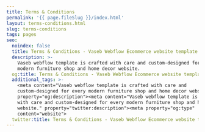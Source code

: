 ```yaml
---
title: Terms & Conditions
permalink: '{{ page.fileSlug }}/index.html'
layout: terms-conditions.html
slug: terms-conditions
tags: pages
seo:
  noindex: false
  title: Terms & Conditions - Vaseb Webflow Ecommerce website template
  description: >-
    Vaseb webflow template is crafted with care and custom-designed for every
    modern furniture shop and home decor website.
  og:title: Terms & Conditions - Vaseb Webflow Ecommerce website template
  additional_tags: >-
    <meta content="Vaseb webflow template is crafted with care and
    custom-designed for every modern furniture shop and home decor website."
    property="og:description"><meta content="Vaseb webflow template is crafted
    with care and custom-designed for every modern furniture shop and home decor
    website." property="twitter:description"><meta property="og:type"
    content="website">
  twitter:title: Terms & Conditions - Vaseb Webflow Ecommerce website template
---
```



